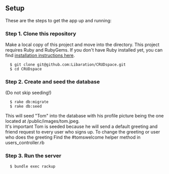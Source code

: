 
## Setup

These are the steps to get the app up and running:

###  Step 1. Clone this repository
Make a local copy of this project and move into the directory. This project requires Ruby and RubyGems. If you don't have Ruby installed yet, you can find [installation instructions here](https://www.ruby-lang.org/en/).
```
  $ git clone git@github.com:Libaration/CRUDspace.git
  $ cd CRUDspace
```

### Step 2. Create and seed the database
(Do not skip seeding!)
```
  $ rake db:migrate
  $ rake db:seed
```  
This will seed "Tom" into the database with his profile picture being the one located
at /public/images/tom.jpeg.<br>
It's important Tom is seeded because he will send a default greeting and friend request
to every user who signs up. To change the greeting or user who does the greeting
Find the #tomswelcome helper method in users_controller.rb

### Step 3. Run the server
```
  $ bundle exec rackup
```
